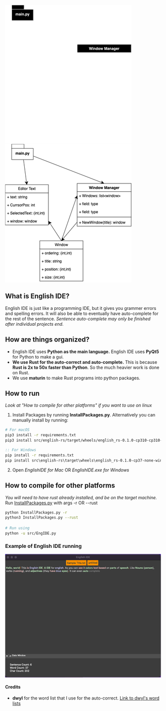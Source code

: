![classdiagram](https://raw.githubusercontent.com/jemrules/English-IDE/main/readmeAssets/classdiagram_dark.png#gh-dark-mode-only)
![classdiagram](https://raw.githubusercontent.com/jemrules/English-IDE/main/readmeAssets/classdiagram_light.png#gh-light-mode-only)
## What is English IDE?
English IDE is just like a programming IDE, but it gives you grammer errors and spelling errors. It will also be able to eventually have auto-complete for the rest of the sentence. *Sentence auto-complete may only be finished after individual projects end.*

## How are things organized?
- English IDE uses **Python as the main language.** English IDE uses **PyQt5** for Python to make a gui.
- **We use Rust for the auto-correct and auto-complete.** This is because **Rust is 2x to 50x faster than Python**. So the much heavier work is done on Rust.
- We use **maturin** to make Rust programs into python packages.

## How to run
_Look at "How to compile for other platforms" if you want to use on linux_
1. Install Packages by running **InstallPackages.py**. Alternatively you can manually install by running:
```bash
# For macOS
pip3 install -r requirements.txt
pip3 install src/english-rs/target/wheels/english_rs-0.1.0-cp310-cp310-macosx_11_0_arm64.whl
```
```bat
:: For Windows
pip install -r requirements.txt
pip install src\english-rs\target\wheels\english_rs-0.1.0-cp37-none-win_amd64.whl
```
2. Open *EnglishIDE for Mac* OR *EnglishIDE.exe for Windows*

## How to compile for other platforms
_You will need to have rust already installed, and be on the target machine._
Run [InstallPackages.py](https://github.com/jemrules/English-IDE/blob/Windows/InstallPackages.py) with args -r OR --rust
```bash
python InstallPackages.py -r
python3 InstallPackages.py --rust

# Run using
python -u src/EngIDE.py
```
### Example of English IDE running
![Test Screenshot](https://raw.githubusercontent.com/jemrules/English-IDE/main/readmeAssets/Test.png)


#### Credits
 - **dwyl** for the word list that I use for the auto-correct. [Link to dwyl's word lists](https://github.com/dwyl/english-words/tree/master)
